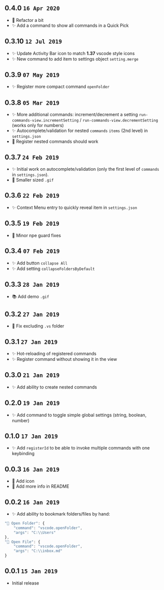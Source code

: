 ## 0.4.0 `16 Apr 2020`

- 🔨 Refactor a bit
- ✨ Add a command to show all commands in a Quick Pick

## 0.3.10 `12 Jul 2019`

- ✨ Update Activity Bar icon to match **1.37** vscode style icons
- ✨ New command to add item to settings object `setting.merge`

## 0.3.9 `07 May 2019`

- ✨ Register more compact command `openFolder`

## 0.3.8 `05 Mar 2019`

- ✨ More additional commands: increment/decrement a setting `run-commands-view.incrementSetting` / `run-commands-view.decrementSetting` (works only for numbers)
- ✨ Autocomplete/validation for nested `commands` `items` (2nd level) in `settings.json`
- 🐛 Register nested commands should work

## 0.3.7 `24 Feb 2019`

- ✨ Initial work on autocomplete/validation (only the first level of `commands` in `settings.json`).
- 🔨 Smaller sized `.gif`

## 0.3.6 `22 Feb 2019`

- ✨ Context Menu entry to quickly reveal item in `settings.json`

## 0.3.5 `19 Feb 2019`

- 🔨 Minor npe guard fixes

## 0.3.4 `07 Feb 2019`

- ✨ Add button `collapse All`
- ✨ Add setting `collapseFoldersByDefault`

## 0.3.3 `28 Jan 2019`

- 📚 Add demo `.gif`

## 0.3.2 `27 Jan 2019`

- 🐛 Fix excluding `.vs` folder

## 0.3.1 `27 Jan 2019`

- ✨ Hot-reloading of registered commands
- ✨ Register command without showing it in the view

## 0.3.0 `21 Jan 2019`

- ✨ Add ability to create nested commands

## 0.2.0 `19 Jan 2019`

- ✨ Add command to toggle simple global settings (string, boolean, number)

## 0.1.0 `17 Jan 2019`

- ✨ Add `registerId` to be able to invoke multiple commands with one keybinding

## 0.0.3 `16 Jan 2019`

- 🔨 Add icon
- 📝 Add more info in README

## 0.0.2 `16 Jan 2019`

- ✨ Add ability to bookmark folders/files by hand:
```javascript
"📁 Open Folder": {
	"command": "vscode.openFolder",
	"args": "C:\\Users"
},
"📝 Open File": {
	"command": "vscode.openFolder",
	"args": "C:\\inbox.md"
}
```

## 0.0.1 `15 Jan 2019`

- Initial release
